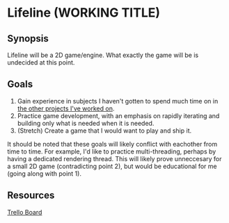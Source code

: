 Lifeline (WORKING TITLE)
=============

Synopsis
-------------
Lifeline will be a 2D game/engine. What exactly the game will be is undecided at this point.

Goals
-------------
1. Gain experience in subjects I haven't gotten to spend much time on in [the other projects I've worked on](http://www.peterclark.net).
2. Practice game development, with an emphasis on rapidly iterating and building only what is needed when it is needed.
3. (Stretch) Create a game that I would want to play and ship it.

It should be noted that these goals will likely conflict with eachother from time to time. For example, I'd like to practice multi-threading, perhaps by having a dedicated rendering thread. This will likely prove unneccesary for a small 2D game (contradicting point 2), but would be educational for me (going along with point 1).

Resources
-------------
[Trello Board](https://trello.com/b/INfwr8jl/lifeline)
